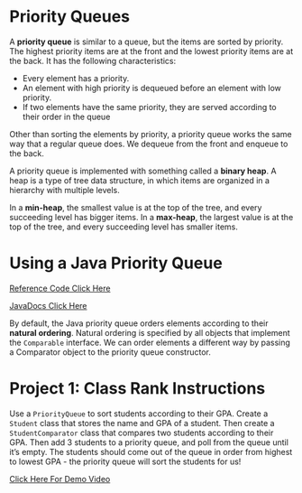 # Priority Queues

A **priority queue** is similar to a queue, but the items are sorted by priority. The highest priority items are at the front and the lowest priority items are at the back. It has the following characteristics:
- Every element has a priority.
- An element with high priority is dequeued before an element with low priority.
- If two elements have the same priority, they are served according to their order in the queue

Other than sorting the elements by priority, a priority queue works the same way that a regular queue does. We dequeue from the front and enqueue to the back.

A priority queue is implemented with something called a **binary heap**. A heap is a type of tree data structure, in which items are organized in a hierarchy with multiple levels.

In a **min-heap**, the smallest value is at the top of the tree, and every succeeding level has bigger items. 
In a **max-heap**, the largest value is at the top of the tree, and every succeeding level has smaller items.

# Using a Java Priority Queue

[Reference Code Click Here](https://repl.it/@JuniLearning/AM13-Priority-Queue)

[JavaDocs Click Here](https://docs.oracle.com/javase/7/docs/api/java/util/PriorityQueue.html)

By default, the Java priority queue orders elements according to their **natural ordering**. 
Natural ordering is specified by all objects that implement the `Comparable` interface. We can order elements a different way by passing a Comparator object to the priority queue constructor.

# Project 1: Class Rank Instructions

Use a `PriorityQueue` to sort students according to their GPA. Create a `Student` class that stores the name and GPA of a student. Then create a `StudentComparator` class that compares two students according to their GPA. Then add 3 students to a priority queue, and poll from the queue until it’s empty. The students should come out of the queue in order from highest to lowest GPA - the priority queue will sort the students for us!

[Click Here For Demo Video](https://static.junilearning.com/java_level_3/aj_13_class_rank.mp4)